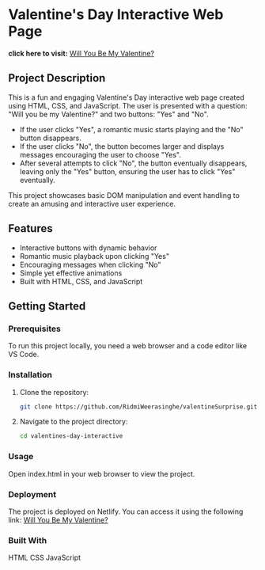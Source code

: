 # Valentine's Day Interactive Web Page

**click here to visit:** [Will You Be My Valentine?](https://will-you-be-my-valentineee.netlify.app/)

## Project Description

This is a fun and engaging Valentine's Day interactive web page created using HTML, CSS, and JavaScript. The user is presented with a question: "Will you be my Valentine?" and two buttons: "Yes" and "No".

- If the user clicks "Yes", a romantic music starts playing and the "No" button disappears.
- If the user clicks "No", the button becomes larger and displays messages encouraging the user to choose "Yes".
- After several attempts to click "No", the button eventually disappears, leaving only the "Yes" button, ensuring the user has to click "Yes" eventually.

This project showcases basic DOM manipulation and event handling to create an amusing and interactive user experience.

## Features

- Interactive buttons with dynamic behavior
- Romantic music playback upon clicking "Yes"
- Encouraging messages when clicking "No"
- Simple yet effective animations
- Built with HTML, CSS, and JavaScript

## Getting Started

### Prerequisites

To run this project locally, you need a web browser and a code editor like VS Code.

### Installation

1. Clone the repository:
   ```bash
   git clone https://github.com/RidmiWeerasinghe/valentineSurprise.git
   ```
2. Navigate to the project directory:
   ```bash
   cd valentines-day-interactive
   ```
### Usage
Open index.html in your web browser to view the project.

### Deployment
The project is deployed on Netlify. You can access it using the following link: [Will You Be My Valentine?](https://will-you-be-my-valentineee.netlify.app/)

### Built With
HTML
CSS
JavaScript

   
